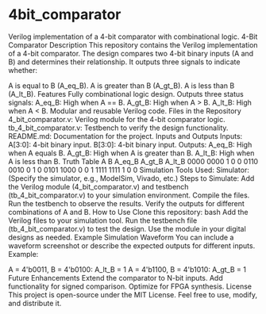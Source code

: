 # 4bit_comparator
Verilog implementation of a 4-bit comparator with combinational logic.
4-Bit Comparator
Description
This repository contains the Verilog implementation of a 4-bit comparator. The design compares two 4-bit binary inputs (A and B) and determines their relationship. It outputs three signals to indicate whether:

A is equal to B (A_eq_B).
A is greater than B (A_gt_B).
A is less than B (A_lt_B).
Features
Fully combinational logic design.
Outputs three status signals:
A_eq_B: High when A == B.
A_gt_B: High when A > B.
A_lt_B: High when A < B.
Modular and reusable Verilog code.
Files in the Repository
4_bit_comparator.v: Verilog module for the 4-bit comparator logic.
tb_4_bit_comparator.v: Testbench to verify the design functionality.
README.md: Documentation for the project.
Inputs and Outputs
Inputs:
A[3:0]: 4-bit binary input.
B[3:0]: 4-bit binary input.
Outputs:
A_eq_B: High when A equals B.
A_gt_B: High when A is greater than B.
A_lt_B: High when A is less than B.
Truth Table
A	B	A_eq_B	A_gt_B	A_lt_B
0000	0000	1	0	0
0110	0010	0	1	0
0101	1000	0	0	1
1111	1111	1	0	0
Simulation
Tools Used:
Simulator: (Specify the simulator, e.g., ModelSim, Vivado, etc.)
Steps to Simulate:
Add the Verilog module (4_bit_comparator.v) and testbench (tb_4_bit_comparator.v) to your simulation environment.
Compile the files.
Run the testbench to observe the results.
Verify the outputs for different combinations of A and B.
How to Use
Clone this repository:
bash
Add the Verilog files to your simulation tool.
Run the testbench file (tb_4_bit_comparator.v) to test the design.
Use the module in your digital designs as needed.
Example Simulation Waveform
You can include a waveform screenshot or describe the expected outputs for different inputs. Example:

A = 4'b0011, B = 4'b0100: A_lt_B = 1
A = 4'b1100, B = 4'b1010: A_gt_B = 1
Future Enhancements
Extend the comparator to N-bit inputs.
Add functionality for signed comparison.
Optimize for FPGA synthesis.
License
This project is open-source under the MIT License. Feel free to use, modify, and distribute it.







